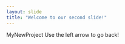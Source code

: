 ```yaml
---
layout: slide
title: "Welcome to our second slide!"
---
```

MyNewProject
Use the left arrow to go back!
